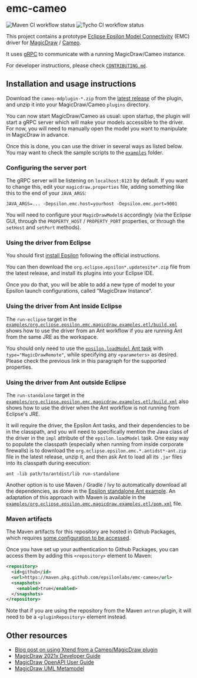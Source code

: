# emc-cameo

![Maven CI workflow status](https://github.com/epsilonlabs/emc-cameo/actions/workflows/maven.yml/badge.svg)
![Tycho CI workflow status](https://github.com/epsilonlabs/emc-cameo/actions/workflows/tycho.yml/badge.svg)

This project contains a prototype [Eclipse Epsilon Model Connectivity](https://www.eclipse.org/epsilon/doc/emc/) (EMC) driver for [MagicDraw](https://magicdraw.com) / [Cameo](https://www.3ds.com/products-services/catia/products/no-magic/cameo-enterprise-architecture/).

It uses [gRPC](https://grpc.io) to communicate with a running MagicDraw/Cameo instance.

For developer instructions, please check [`CONTRIBUTING.md`](CONTRIBUTING.md).

## Installation and usage instructions

Download the `cameo-mdplugin-*.zip` from the [latest release](https://github.com/epsilonlabs/emc-cameo/releases) of the plugin, and unzip it into your MagicDraw/Cameo `plugins` directory.

You can now start MagicDraw/Cameo as usual: upon startup, the plugin will start a gRPC server which will make your models accessible to the driver.
For now, you will need to manually open the model you want to manipulate in MagicDraw in advance.

Once this is done, you can use the driver in several ways as listed below.
You may want to check the sample scripts to the [`examples`](examples) folder.

### Configuring the server port

The gRPC server will be listening on `localhost:8123` by default.
If you want to change this, edit your `magicdraw.properties` file, adding something like this to the end of your `JAVA_ARGS`:

```text
JAVA_ARGS=... -Depsilon.emc.host=yourhost -Depsilon.emc.port=9001
```

You will need to configure your `MagicDrawModel`s accordingly (via the Eclipse GUI, through the `PROPERTY_HOST` / `PROPERTY_PORT` properties, or through the `setHost` and `setPort` methods).

### Using the driver from Eclipse

You should first [install Epsilon](https://www.eclipse.org/epsilon/download/) following the official instructions.

You can then download the `org.eclipse.epsilon*.updatesite*.zip` file from the latest release, and install its plugins into your Eclipse IDE.

Once you do that, you will be able to add a new type of model to your Epsilon launch configurations, called "MagicDraw Instance".

### Using the driver from Ant inside Eclipse

The `run-eclipse` target in the [`examples/org.eclipse.epsilon.emc.magicdraw.examples.etl/build.xml`](examples/org.eclipse.epsilon.emc.magicdraw.examples.etl/build.xml) shows how to use the driver from an Ant workflow if you are running Ant from the same JRE as the workspace.

You should only need to use the [`epsilon.loadModel` Ant task](https://www.eclipse.org/epsilon/doc/workflow/#model-loading-tasks) with `type="MagicDrawRemote"`, while specifying any `<parameters>` as desired.
Please check the previous link in this paragraph for the supported properties.

### Using the driver from Ant outside Eclipse

The `run-standalone` target in the [`examples/org.eclipse.epsilon.emc.magicdraw.examples.etl/build.xml`](examples/org.eclipse.epsilon.emc.magicdraw.examples.etl/build.xml) also shows how to use the driver when the Ant workflow is not running from Eclipse's JRE.

It will require the driver, the Epsilon Ant tasks, and their dependencies to be in the classpath, and you will need to specifically mention the Java class of the driver in the `impl` attribute of the `epsilon.loadModel` task.
One easy way to populate the classpath (especially when running from inside corporate firewalls) is to download the `org.eclipse.epsilon.emc.*.antidst*-ant.zip` file in the latest release, unzip it, and then ask Ant to load all its `.jar` files into its classpath during execution:

```shell
ant -lib path/to/antdist/lib run-standalone
```

Another option is to use Maven / Gradle / Ivy to automatically download all the dependencies, as done in the [Epsilon standalone Ant example](https://git.eclipse.org/c/epsilon/org.eclipse.epsilon.git/tree/examples/org.eclipse.epsilon.examples.workflow.standalone).
An adaptation of this approach with Maven is available in the [`examples/org.eclipse.epsilon.emc.magicdraw.examples.etl/pom.xml`](examples/org.eclipse.epsilon.emc.magicdraw.examples.etl/pom.xml) file.

### Maven artifacts

The Maven artifacts for this repository are hosted in Github Packages, which requires [some configuration to be accessed](https://docs.github.com/en/packages/working-with-a-github-packages-registry/working-with-the-apache-maven-registry).

Once you have set up your authentication to Github Packages, you can access them by adding this `<repository>` element to Maven:

```xml
<repository>
  <id>github</id>
  <url>https://maven.pkg.github.com/epsilonlabs/emc-cameo</url>
  <snapshots>
    <enabled>true</enabled>
  </snapshots>
</repository>
```

Note that if you are using the repository from the Maven `antrun` plugin, it will need to be a `<pluginRepository>` element instead.

## Other resources

* [Blog post on using Xtend from a Cameo/MagicDraw plugin](https://blogs.itemis.com/en/model-transformations-for-mbse-with-cameo-and-xtend)
* [MagicDraw 2021x Developer Guide](https://docs.nomagic.com/display/MD2021x/Developer+Guide)
* [MagicDraw OpenAPI User Guide](https://www.magicdraw.com/files/manuals/MagicDraw%20OpenAPI%20UserGuide.pdf)
* [MagicDraw UML Metamodel](https://docs.nomagic.com/display/MD2021x/UML+2.5.1+Meta+Model)
